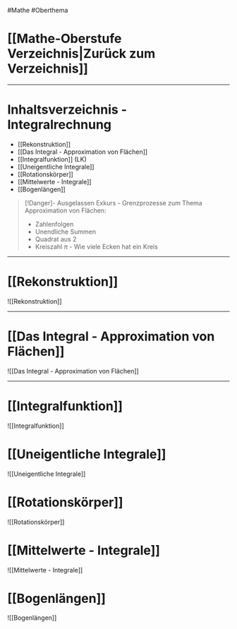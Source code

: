 #Mathe #Oberthema 

# [[Mathe-Oberstufe Verzeichnis|Zurück zum Verzeichnis]]

___
# Inhaltsverzeichnis - Integralrechnung

- [[Rekonstruktion]]
- [[Das Integral - Approximation von Flächen]]
- [[Integralfunktion]] (LK)
- [[Uneigentliche Integrale]]
- [[Rotationskörper]]
- [[Mittelwerte - Integrale]]
- [[Bogenlängen]]

>[!Danger]- Ausgelassen
>Exkurs - Grenzprozesse zum Thema Approximation von Flächen:
>- Zahlenfolgen
>- Unendliche Summen
>- Quadrat aus 2
>- Kreiszahl $\pi$ - Wie viele Ecken hat ein Kreis

___
# [[Rekonstruktion]]

![[Rekonstruktion]]


___
# [[Das Integral - Approximation von Flächen]]

![[Das Integral - Approximation von Flächen]]

___
# [[Integralfunktion]]

![[Integralfunktion]]

# [[Uneigentliche Integrale]]

![[Uneigentliche Integrale]]

# [[Rotationskörper]]

![[Rotationskörper]]

# [[Mittelwerte - Integrale]]

![[Mittelwerte - Integrale]]

# [[Bogenlängen]]

![[Bogenlängen]]
